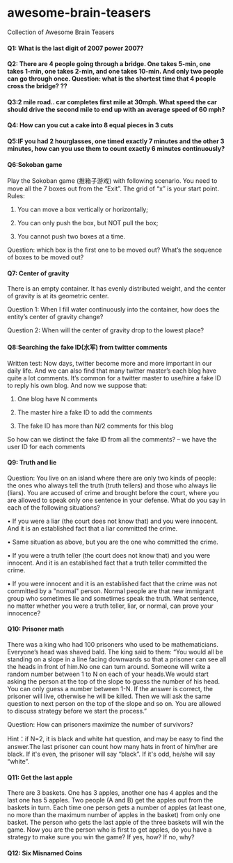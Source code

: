 # awesome-brain-teasers
Collection of Awesome Brain Teasers

#### Q1: What is the last digit of 2007 power 2007?

#### Q2: There are 4 people going through a bridge. One takes 5-min, one takes 1-min, one takes 2-min, and one takes 10-min. And only two people can go through once. Question: what is the shortest time that 4 people cross the bridge? ??

#### Q3:2 mile road.. car completes first mile at 30mph. What speed the car should drive the second mile to end up with an average speed of 60 mph?

#### Q4: How can you cut a cake into 8 equal pieces in 3 cuts

#### Q5:IF you had 2 hourglasses, one timed exactly 7 minutes and the other 3 minutes, how can you use them to count exactly 6 minutes continuously?

#### Q6:Sokoban game 

Play the Sokoban game (推箱子游戏) with following scenario. You need to move all the 7 boxes out from the “Exit”. The grid of “x” is your start point. Rules:

1. You can move a box vertically or horizontally;

2. You can only push the box, but NOT pull the box;

3. You cannot push two boxes at a time.
 
Question:  which box is the first one to be moved out? What’s the sequence of boxes to be moved out?

#### Q7: Center of gravity

There is an empty container. It has evenly distributed weight, and the center of gravity is at its geometric center.

Question 1:  When I fill water continuously into the container, how does the entity’s center of gravity change?

Question 2:  When will the center of gravity drop to the lowest place?

#### Q8:Searching the fake ID(水军) from twitter comments 

Written test: Now days, twitter become more and more important in our daily life. And we can also find that many twitter master’s each blog have quite a lot comments. It’s common for a twitter master to use/hire a fake ID to reply his own blog. And now we suppose that:

1.	One blog have N comments

2.	The master hire a fake ID to add the comments

3.	The fake ID has more than N/2 comments for this blog

So how can we distinct the fake  ID from all the comments? – we have the user ID for each comments

#### Q9: Truth and lie 

Question:  You live on an island where there are only two kinds of people: 
the ones who always tell the truth (truth tellers) and those who always lie (liars). You are accused of crime and brought before the court, where you are allowed to speak only one sentence in your defense. What do you say in each of the following situations? 

•	If you were a liar (the court does not know that) and you were innocent. And it is an established fact that a liar committed the crime.

•	Same situation as above, but you are the one who committed the crime.

•	If you were a truth teller (the court does not know that) and you were innocent. And it is an established fact that a truth teller committed the crime.

•	If you were innocent and it is an established fact that the crime was not committed by a "normal" person. Normal people are that new immigrant group who sometimes lie and sometimes speak the truth. What sentence, no matter whether you were a truth teller, liar, or normal, can prove your innocence?

#### Q10: Prisoner math

There was a king who had 100 prisoners who used to be mathematicians. Everyone’s head was shaved bald. The king said to them: “You would all be standing on a slope in a line facing downwards so that a prisoner can see all the heads in front of him.No one can turn around. Someone will write a random number between 1 to N on each of your heads.We would start asking the person at the top of the slope to guess the number of his head. You can only guess a number between 1-N. If the answer is correct, the prisoner will live, otherwise he will be killed. Then we will ask the same question to next person on the top of the slope and so on. You are allowed to discuss strategy before we start the process.” 

Question:  How can prisoners maximize the number of survivors?

Hint：if N=2, it is black and white hat question, and may be easy to find the answer.The last prisoner can count how many hats in front of him/her are black. If it's even, the prisoner will say “black”. If it's odd, he/she will say “white”.

#### Q11:	Get the last apple

There are 3 baskets. One has 3 apples, another one has 4 apples and the last one has 5 apples. Two people (A and B) get the apples out from the baskets in turn. Each time one person gets a number of apples (at least one, no more than the maximum number of apples in the basket) from only one basket. The person who gets the last apple of the three baskets will win the game. Now you are the person who is first to get apples, do you have a strategy to make sure you win the game? If yes, how? If no, why?

#### Q12: Six Misnamed Coins
